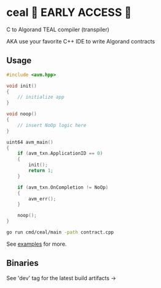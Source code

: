# ceal 👷 EARLY ACCESS 👷

C to Algorand TEAL compiler (transpiler)

AKA use your favorite C++ IDE to write Algorand contracts

## Usage

```cpp
#include <avm.hpp>

void init()
{
	// initialize app
}

void noop()
{
	// insert NoOp logic here
}

uint64 avm_main()
{
	if (avm_txn.ApplicationID == 0)
	{
		init();
		return 1;
	}

	if (avm_txn.OnCompletion != NoOp)
	{
		avm_err();
	}

	noop();
}
```
```bash
go run cmd/ceal/main -path contract.cpp
```

See [examples](examples) for more.

## Binaries

See 'dev' tag for the latest build artifacts ->

